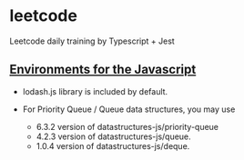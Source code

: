 # leetcode

Leetcode daily training by Typescript + Jest

## [Environments for the Javascript][0]

-   lodash.js library is included by default.

-   For Priority Queue / Queue data structures, you may use
    -   6.3.2 version of datastructures-js/priority-queue
    -   4.2.3 version of datastructures-js/queue.
    -   1.0.4 version of datastructures-js/deque.

[0]: https://support.leetcode.com/hc/en-us/articles/360011833974-What-are-the-environments-for-the-programming-languages
